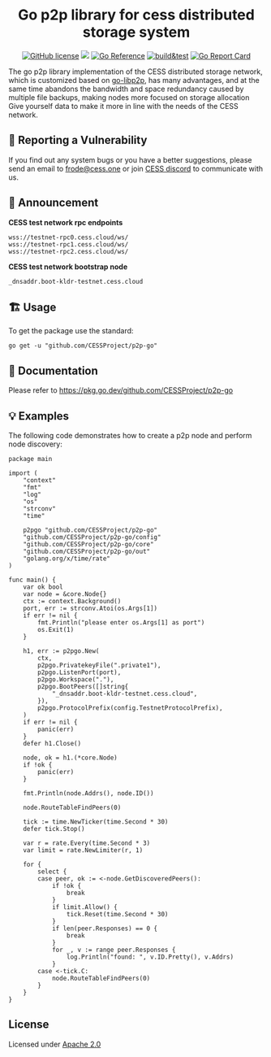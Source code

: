 <div align="center">

# Go p2p library for cess distributed storage system

[![GitHub license](https://img.shields.io/badge/license-Apache2-blue)](#LICENSE) <a href=""><img src="https://img.shields.io/badge/golang-%3E%3D1.19-blue.svg" /></a> [![Go Reference](https://pkg.go.dev/badge/github.com/CESSProject/p2p-go.svg)](https://pkg.go.dev/github.com/CESSProject/p2p-go) [![build&test](https://github.com/CESSProject/p2p-go/actions/workflows/build&test.yml/badge.svg)](https://github.com/CESSProject/p2p-go/actions/workflows/build&test.yml) [![Go Report Card](https://goreportcard.com/badge/github.com/CESSProject/p2p-go)](https://goreportcard.com/report/github.com/CESSProject/p2p-go)

</div>

The go p2p library implementation of the CESS distributed storage network, which is customized based on [go-libp2p](https://github.com/libp2p/go-libp2p), has many advantages, and at the same time abandons the bandwidth and space redundancy caused by multiple file backups, making nodes more focused on storage allocation Give yourself data to make it more in line with the needs of the CESS network.

## 📝 Reporting a Vulnerability
If you find out any system bugs or you have a better suggestions, please send an email to frode@cess.one or join [CESS discord](https://discord.gg/mYHTMfBwNS) to communicate with us.

## 📢 Announcement
**CESS test network rpc endpoints**
```
wss://testnet-rpc0.cess.cloud/ws/
wss://testnet-rpc1.cess.cloud/ws/
wss://testnet-rpc2.cess.cloud/ws/
```
**CESS test network bootstrap node**
```
_dnsaddr.boot-kldr-testnet.cess.cloud
```

## 🏗 Usage
To get the package use the standard:
```
go get -u "github.com/CESSProject/p2p-go"
```

## 📖 Documentation 
Please refer to https://pkg.go.dev/github.com/CESSProject/p2p-go

## 💡 Examples

The following code demonstrates how to create a p2p node and perform node discovery:
```
package main

import (
	"context"
	"fmt"
	"log"
	"os"
	"strconv"
	"time"

	p2pgo "github.com/CESSProject/p2p-go"
	"github.com/CESSProject/p2p-go/config"
	"github.com/CESSProject/p2p-go/core"
	"github.com/CESSProject/p2p-go/out"
	"golang.org/x/time/rate"
)

func main() {
	var ok bool
	var node = &core.Node{}
	ctx := context.Background()
	port, err := strconv.Atoi(os.Args[1])
	if err != nil {
		fmt.Println("please enter os.Args[1] as port")
		os.Exit(1)
	}

	h1, err := p2pgo.New(
		ctx,
		p2pgo.PrivatekeyFile(".private1"),
		p2pgo.ListenPort(port),
		p2pgo.Workspace("."),
		p2pgo.BootPeers([]string{
			"_dnsaddr.boot-kldr-testnet.cess.cloud",
		}),
		p2pgo.ProtocolPrefix(config.TestnetProtocolPrefix),
	)
	if err != nil {
		panic(err)
	}
	defer h1.Close()

	node, ok = h1.(*core.Node)
	if !ok {
		panic(err)
	}

	fmt.Println(node.Addrs(), node.ID())

	node.RouteTableFindPeers(0)

	tick := time.NewTicker(time.Second * 30)
	defer tick.Stop()

	var r = rate.Every(time.Second * 3)
	var limit = rate.NewLimiter(r, 1)

	for {
		select {
		case peer, ok := <-node.GetDiscoveredPeers():
			if !ok {
				break
			}
			if limit.Allow() {
				tick.Reset(time.Second * 30)
			}
			if len(peer.Responses) == 0 {
				break
			}
			for _, v := range peer.Responses {
				log.Println("found: ", v.ID.Pretty(), v.Addrs)
			}
		case <-tick.C:
			node.RouteTableFindPeers(0)
		}
	}
}
```

## License
Licensed under [Apache 2.0](https://github.com/CESSProject/p2p-go/blob/main/LICENSE)
